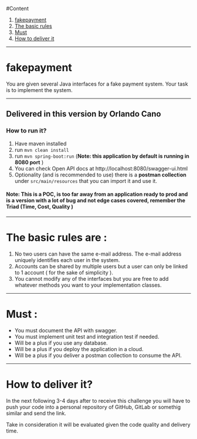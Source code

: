#Content
1. [fakepayment](#s1)<br/>
2. [The basic rules](#s2)<br/>
3. [Must](#s3)<br/>
4. [How to deliver it](#s4)<br/>

----

# <a name="s1"></a>fakepayment

You are given several Java interfaces for a fake payment system.  Your task is to implement the system.

----
## Delivered in this version by Orlando Cano


### How to run it?

1. Have maven installed
2. run `mvn clean install`
3. run ` mvn spring-boot:run ` (**Note: this application by default is running in 8080 port** )
4. You can check Open API docs at http://localhost:8080/swagger-ui.html
5. Optionality (and is recommended to use) there is a **postman collect**i**on** under `src/main/resources` that you can import it and use it.

#### Note: This is a POC, is too far away from an application ready to prod and is a version with a lot of bug and not edge cases covered, remember the Triad (Time, Cost, Quality )


----

# <a name="s2"></a>The basic rules are :

1. No two users can have the same e-mail address.  The e-mail address uniquely identifies each user in the system. <br/>
2. Accounts can be shared by multiple users but a user can only be linked to 1 account ( for the sake of simplicity ). <br/>
3. You cannot modify any of the interfaces but you are free to add whatever methods you want to your implementation classes. <br/>

----

# <a name="s3"></a>Must :
- You must document the API with swagger.
- You must implement unit test and integration test if needed.
- Will be a plus if you use any database.
- Will be a plus if you deploy the application in a cloud.
- Will be a plus if you deliver a postman collection to consume the API.

----

# <a name="s4"></a>How to deliver it?
In the next following 3-4 days after to receive this challenge you will have to push your code into a personal repository of GitHub, GitLab or somethig similar and send the link.

Take in consideration it will be evaluated given the code quality and delivery time.
